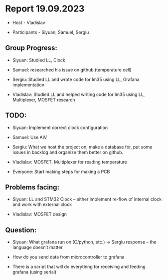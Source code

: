 # Report 19.09.2023 

- Host - Vladislav 

- Participants - Siyuan, Samuel, Sergiu

## Group Progress: 

- Siyuan: Studied LL, Clock 

- Samuel: researched his issue on github (temperature cell) 

- Sergiu: Studied LL and wrote code for lm35 using LL, Grafana implementation 

- Vladislav: Studied LL and helped writing code for lm35 using LL, Multiplexer, MOSFET research 

## TODO: 

- Siyuan: Implement correct clock configuration 

- Samuel: Use AIV 

- Sergiu: What we host the project on, make a database for, put some issues in backlog and organize them better on github. 

- Vladislav: MOSFET, Multiplexer for reading temperature 

- Everyone: Start making steps for making a PCB 

## Problems facing: 

- Siyuan: LL and STM32 Clock – either implement re-flow of internal clock and work with external clock 

- Vladislav: MOSFET design 

## Question: 

- Siyuan: What grafana run on (C/python, etc.) -> Sergiu response – the language doesn’t matter 

- How do you send data from microcontroller to grafana 

- There is a script that will do everything for receiving and feeding grafana (using serial) 

 
